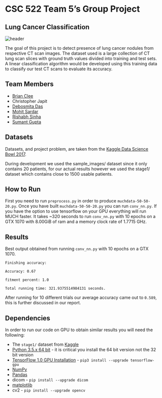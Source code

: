 # CSC 522 Team 5’s Group Project
## Lung Cancer Classification

![header](https://www.kaggle.io/svf/1028993/84c1f676416439fdd579990e4105d8c7/__results___files/__results___7_1.png)

The goal of this project is to detect presence of lung cancer nodules from respective CT scan images. The dataset used is a large collection of CT lung scan slices with ground truth values divided into training and test sets. A linear classification algorithm would be developed using this training data to classify our test CT scans to evaluate its accuracy.

## Team Members
- [Brian Clee](https://github.com/cleebp)
- Christopher Japit
- [Debosmita Das](https://github.com/debosmitadas28)
- [Mohit Sardar](https://github.com/mohits19)
- [Rishabh Sinha](https://github.com/Rishabh2693)
- [Sumant Gupta](https://github.com/skgupta2)

## Datasets

Datasets, and project problem, are taken from the [Kaggle Data Science Bowl 2017](https://www.kaggle.com/c/data-science-bowl-2017/data).

During development we used the sample_images/ dataset since it only contains 20 patients, for our actual results however we used the stage1/ dataset which contains close to 1500 usable patients.

## How to Run

First you need to run `preprocess.py` in order to produce `muchdata-50-50-20.py`. Once you have built `muchdata-50-50-20.py` you can run `conv_nn.py`. If you have the option to use tensorflow on your GPU everything will run MUCH faster. It takes ~320 seconds to run `conv_nn.py` with 10 epochs on a GTX 1070 with 8.00GiB of ram and a memory clock rate of 1.7715 GHz.

## Results

Best output obtained from running `conv_nn.py` with 10 epochs on a GTX 1070.

`Finishing accuracy:`

`Accuracy: 0.67`

`fitment percent: 1.0`

`Total running time: 321.9375514984131 seconds.`

After running for 10 different trials our average accuracy came out to `0.589`, this is further discussed in our report.

## Dependencies

In order to run our code on GPU to obtain similar results you will need the following:
- The `stage1/` dataset from [Kaggle](https://www.kaggle.com/c/data-science-bowl-2017/data)
- [Python 3.5.x 64 bit](https://www.python.org/downloads/release/python-352/) - it is critical you install the 64 bit version not the 32 bit version
- [TensorFlow 1.0 GPU Installation](https://www.tensorflow.org/install/install_windows) - `pip3 install --upgrade tensorflow-gpu`
- [NumPy](http://www.numpy.org/)
- [Pandas](http://pandas.pydata.org/)
- dicom - `pip install --upgrade dicom`
- [matplotlib](https://matplotlib.org/)
- cv2 - `pip install --upgrade opencv`